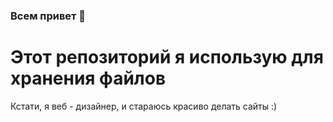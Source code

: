 ### Всем привет 👋
# Этот репозиторий я использую для хранения файлов
Кстати, я веб - дизайнер, и стараюсь красиво делать сайты :)

